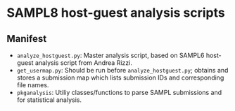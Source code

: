 # SAMPL8 host-guest analysis scripts

## Manifest
- `analyze_hostguest.py`: Master analysis script, based on SAMPL6 host-guest analysis script from Andrea Rizzi.
- `get_usermap.py`: Should be run before `analyze_hostguest.py`; obtains and stores a submission map which lists submission IDs and corresponding file names.
- `pkganalysis`: Utiliy classes/functions to parse SAMPL submissions and for statistical analysis. 
